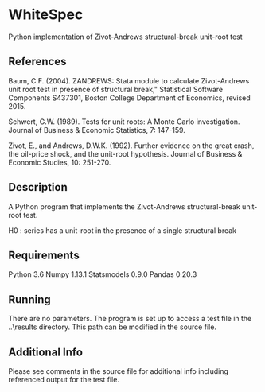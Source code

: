 # WhiteSpec
Python implementation of Zivot-Andrews structural-break unit-root test

## References
Baum, C.F. (2004). ZANDREWS: Stata module to calculate Zivot-Andrews unit root test in presence of structural break," Statistical Software Components S437301, Boston College Department of Economics, revised 2015.

Schwert, G.W. (1989). Tests for unit roots: A Monte Carlo investigation. Journal of Business & Economic Statistics, 7: 147-159.

Zivot, E., and Andrews, D.W.K. (1992). Further evidence on the great crash, the oil-price shock, and the unit-root hypothesis. Journal of Business & Economic Studies, 10: 251-270.

## Description
A Python program that implements the Zivot-Andrews structural-break unit-root test.

H0 : series has a unit-root in the presence of a single structural break

## Requirements
Python 3.6
Numpy 1.13.1
Statsmodels 0.9.0
Pandas 0.20.3

## Running
There are no parameters. The program is set up to access a test file in the ..\results directory. This path can be modified in the source file.

## Additional Info
Please see comments in the source file for additional info including referenced output for the test file.
